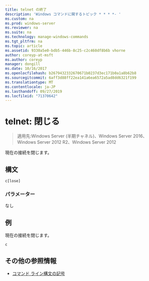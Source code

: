 ```yaml
---
title: telnet の終了
description: 'Windows コマンドに関するトピック * * * *- '
ms.custom: na
ms.prod: windows-server
ms.reviewer: na
ms.suite: na
ms.technology: manage-windows-commands
ms.tgt_pltfrm: na
ms.topic: article
ms.assetid: 9330a5e0-bdb5-446b-8c25-c2c460df8b6b vhorne
author: coreyp-at-msft
ms.author: coreyp
manager: dongill
ms.date: 10/16/2017
ms.openlocfilehash: b2679432332670671b0237d3ec171b0a1a8b62b8
ms.sourcegitcommit: 6aff3d88ff22ea141a6ea6572a5ad8dd6321f199
ms.translationtype: MT
ms.contentlocale: ja-JP
ms.lasthandoff: 09/27/2019
ms.locfileid: "71370642"
---
```

# <a name="telnet-close"></a>telnet: 閉じる

>適用先:Windows Server (半期チャネル)、Windows Server 2016、Windows Server 2012 R2、Windows Server 2012

現在の接続を閉じます。    
## <a name="syntax"></a>構文  
```  
c[lose]  
```  
### <a name="parameters"></a>パラメーター  
なし  
## <a name="BKMK_Examples"></a>例  
現在の接続を閉じます。  
```  
c  
```  
## <a name="additional-references"></a>その他の参照情報  
-   [コマンド ライン構文の記号](command-line-syntax-key.md)  
